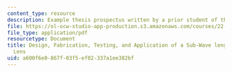 ```yaml
---
content_type: resource
description: Example thesis prospectus written by a prior student of the course.
file: https://ol-ocw-studio-app-production.s3.amazonaws.com/courses/22-tht-undergraduate-thesis-tutorial-fall-2015/a600f6e0867f03f5ef02337a1ee382bf_MIT22_THTF15_prosp_sam4.pdf
file_type: application/pdf
resourcetype: Document
title: Design, Fabrication, Testing, and Application of a Sub-Wave length Microwave
  Lens
uid: a600f6e0-867f-03f5-ef02-337a1ee382bf
---
```

